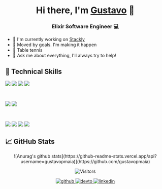 <h1 align="center">
Hi there, I'm <a href="https://github.com/gustavopmaia" target="_blank" rel="noreferrer">Gustavo</a> 👋
</h1>

<h3 align="center">
Elixir Software Engineer 💻
</h2> 

- 🔭 I'm currently working on [Stackly](https://github.com/stackly-com)
- 👊 Moved by goals. I'm making it happen
- 🏓 Table tennis
- 💬 Ask me about everything, I'll always try to help!

## 💼 Technical Skills

![](https://img.shields.io/badge/Code-Elixir-informational?style=flat&logo=elixir&color=purple)
![](https://img.shields.io/badge/OS-Linux-informational?style=flat&logo=linux&color=orange)
![](https://img.shields.io/badge/DB-PostgreSQL-informational?style=flat&logo=PostgreSQL&color=blue)
![](https://img.shields.io/badge/Code-React-informational?style=flat&logo=React&color=blue)

</br>

![](https://img.shields.io/badge/Style-Bootstrap-informational?style=flat&logo=Bootstrap&color=7952B3)
![](https://img.shields.io/badge/Style-CSS3-informational?style=flat&logo=CSS3&color=1572B6)

</br>

![](https://img.shields.io/badge/Tools-Figma-informational?style=flat&logo=Figma&color=F24E1E)
![](https://img.shields.io/badge/Tools-MIX-informational?style=flat&color=orange)
![](https://img.shields.io/badge/Tools-Git-informational?style=flat&logo=Git&color=F05032)
![](https://img.shields.io/badge/Tools-GitHub-informational?style=flat&logo=GitHub&color=181717)


## 📈 GitHub Stats 
<div align="center">
![Anurag's github stats](https://github-readme-stats.vercel.app/api?username=gustavopmaia)](https://github.com/gustavopmaia)

![Visitors](https://visitor-badge.glitch.me/badge?page_id=gustavopmaia.gustavopmaia)
</div>

<div align="center">
  <a href="https://github.com/gustavopmaia" target="_blank">
  <img src=https://img.shields.io/badge/github-%2324292e.svg?&style=for-the-badge&logo=github&logoColor=white alt=github style="margin-bottom: 5px;" />
  </a>
  <a href="https://dev.to/gustavopmaia" target="_blank">
  <img src=https://img.shields.io/badge/dev.to-%2308090A.svg?&style=for-the-badge&logo=dev.to&logoColor=white alt=devto style="margin-bottom: 5px;" />
  </a>
  <a href="https://linkedin.com/in/gustavopmaia" target="_blank">
  <img src=https://img.shields.io/badge/linkedin-%231E77B5.svg?&style=for-the-badge&logo=linkedin&logoColor=white alt=linkedin style="margin-bottom: 5px;" />
  </a>
</div>
